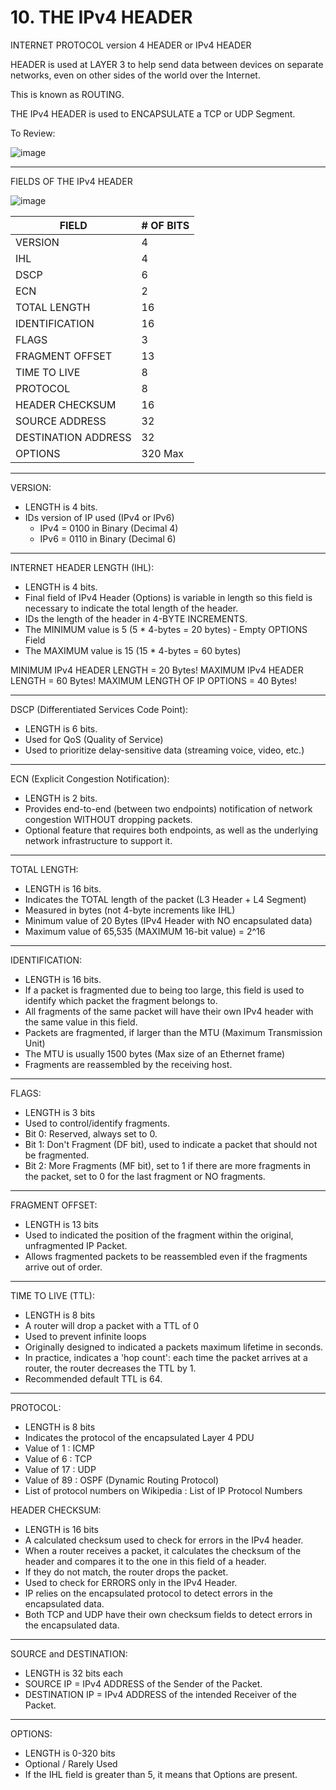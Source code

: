 # 10. THE IPv4 HEADER

INTERNET PROTOCOL version 4 HEADER or IPv4 HEADER

HEADER is used at LAYER 3 to help send data between devices on separate networks, even on other sides of the world over the Internet.

This is known as ROUTING.

THE IPv4 HEADER is used to ENCAPSULATE a TCP or UDP Segment.

To Review:

![image](https://github.com/psaumur/CCNA/assets/106411237/64906e3c-0bae-4c2c-96ca-4e6850f3844a)


---

FIELDS OF THE IPv4 HEADER

![image](https://github.com/psaumur/CCNA/assets/106411237/f2667488-2769-4e62-bee7-eddbf9e00058)


| FIELD | # OF BITS |
| --- | --- |
| VERSION | 4 |
| IHL | 4 |
| DSCP | 6 |
| ECN | 2 |
| TOTAL LENGTH | 16 |
| IDENTIFICATION | 16 |
| FLAGS | 3 |
| FRAGMENT OFFSET | 13 |
| TIME TO LIVE | 8 |
| PROTOCOL | 8 |
| HEADER CHECKSUM | 16 |
| SOURCE ADDRESS | 32 |
| DESTINATION ADDRESS | 32 |
| OPTIONS | 320 Max |

---

VERSION:

- LENGTH is 4 bits.
- IDs version of IP used (IPv4 or IPv6)
    - IPv4 = 0100 in Binary (Decimal 4)
    - IPv6 = 0110 in Binary (Decimal 6)

---

INTERNET HEADER LENGTH (IHL):

- LENGTH is 4 bits.
- Final field of IPv4 Header (Options) is variable in length so this field is necessary to indicate the total length of the header.
- IDs the length of the header in 4-BYTE INCREMENTS.
- The MINIMUM value is 5 (5 * 4-bytes = 20 bytes) - Empty OPTIONS Field
- The MAXIMUM value is 15 (15 * 4-bytes = 60 bytes)

MINIMUM IPv4 HEADER LENGTH = 20 Bytes!
MAXIMUM IPv4 HEADER LENGTH = 60 Bytes!
MAXIMUM LENGTH OF IP OPTIONS = 40 Bytes!

---

DSCP (Differentiated Services Code Point):

- LENGTH is 6 bits.
- Used for QoS (Quality of Service)
- Used to prioritize delay-sensitive data (streaming voice, video, etc.)

---

ECN (Explicit Congestion Notification):

- LENGTH is 2 bits.
- Provides end-to-end (between two endpoints) notification of network congestion WITHOUT dropping packets.
- Optional feature that requires both endpoints, as well as the underlying network infrastructure to support it.

---

TOTAL LENGTH:

- LENGTH is 16 bits.
- Indicates the TOTAL length of the packet (L3 Header + L4 Segment)
- Measured in bytes (not 4-byte increments like IHL)
- Minimum value of 20 Bytes (IPv4 Header with NO encapsulated data)
- Maximum value of 65,535 (MAXIMUM 16-bit value) = 2^16

---

IDENTIFICATION:

- LENGTH is 16 bits.
- If a packet is fragmented due to being too large, this field is used to identify which packet the fragment belongs to.
- All fragments of the same packet will have their own IPv4 header with the same value in this field.
- Packets are fragmented, if larger than the MTU (Maximum Transmission Unit)
- The MTU is usually 1500 bytes (Max size of an Ethernet frame)
- Fragments are reassembled by the receiving host.

---

FLAGS:

- LENGTH is 3 bits
- Used to control/identify fragments.
- Bit 0: Reserved, always set to 0.
- Bit 1: Don't Fragment (DF bit), used to indicate a packet that should not be fragmented.
- Bit 2: More Fragments (MF bit), set to 1 if there are more fragments in the packet, set to 0 for the last fragment or NO fragments.

---

FRAGMENT OFFSET:

- LENGTH is 13 bits
- Used to indicated the position of the fragment within the original, unfragmented IP Packet.
- Allows fragmented packets to be reassembled even if the fragments arrive out of order.

---

TIME TO LIVE (TTL):

- LENGTH is 8 bits
- A router will drop a packet with a TTL of 0
- Used to prevent infinite loops
- Originally designed to indicated a packets maximum lifetime in seconds.
- In practice, indicates a 'hop count': each time the packet arrives at a router, the router decreases the TTL by 1.
- Recommended default TTL is 64.

---

PROTOCOL:

- LENGTH is 8 bits
- Indicates the protocol of the encapsulated Layer 4 PDU
- Value of 1 : ICMP
- Value of 6 : TCP
- Value of 17 : UDP
- Value of 89 : OSPF (Dynamic Routing Protocol)
- List of protocol numbers on Wikipedia : List of IP Protocol Numbers

HEADER CHECKSUM:

- LENGTH is 16 bits
- A calculated checksum used to check for errors in the IPv4 header.
- When a router receives a packet, it calculates the checksum of the header and compares it to the one in this field of a header.
- If they do not match, the router drops the packet.
- Used to check for ERRORS only in the IPv4 Header.
- IP relies on the encapsulated protocol to detect errors in the encapsulated data.
- Both TCP and UDP have their own checksum fields to detect errors in the encapsulated data.

---

SOURCE and DESTINATION:

- LENGTH is 32 bits each
- SOURCE IP = IPv4 ADDRESS of the Sender of the Packet.
- DESTINATION IP = IPv4 ADDRESS of the intended Receiver of the Packet.

---

OPTIONS:

- LENGTH is 0-320 bits
- Optional / Rarely Used
- If the IHL field is greater than 5, it means that Options are present.
